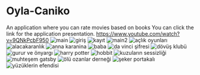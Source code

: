 # Oyla-Caniko
An application where you can rate movies based on books
You can click the link for the application presentation.
https://www.youtube.com/watch?v=9QNkPcbF950
![main](https://user-images.githubusercontent.com/113473234/190220421-86ade75b-9d42-4fa1-be98-35c905f3ce49.png)
![giriş](https://user-images.githubusercontent.com/113473234/190220460-7a032d81-b551-46d3-a8c8-97c4f40e1441.png)
![kayıt](https://user-images.githubusercontent.com/113473234/190220480-e4cfd519-eab2-4ad5-9e40-15a04ac27674.png)
![main2](https://user-images.githubusercontent.com/113473234/190220491-e5640675-2878-4a18-aa2e-3312642fb1a4.png)
![açlık oyunları](https://user-images.githubusercontent.com/113473234/190220623-96b5db2c-65dd-4cc4-9306-eb0ef72f1ed4.png)
![alacakaranlık](https://user-images.githubusercontent.com/113473234/190220718-a4746208-46d6-4b68-a64c-563ffdc27e53.png)
![anna karanina](https://user-images.githubusercontent.com/113473234/190220832-7979ef2b-b0b4-4a0f-9549-edd2f8c1a13e.png)
![baba](https://user-images.githubusercontent.com/113473234/190220922-2008f31f-49bc-4c80-bd61-17ecdbcfef56.png)
![da vinci şifresi](https://user-images.githubusercontent.com/113473234/190220993-b9beaafc-999a-4551-988e-3ebb8ee46b17.png)
![dövüş klubü](https://user-images.githubusercontent.com/113473234/190221106-d6e52ba6-ad7d-4a9f-9d36-23ec7ee66d88.png)
![gurur ve önyargı](https://user-images.githubusercontent.com/113473234/190221229-44a2f0ed-958c-4317-b2fc-1ec69a703154.png)
![harry potter](https://user-images.githubusercontent.com/113473234/190221330-9244f025-8b81-452c-8835-60077a7d90d1.png)
![hobbit](https://user-images.githubusercontent.com/113473234/190221415-a5acee32-f833-46f1-b2d5-df4e9b971ae9.png)
![kuzuların sessizliği](https://user-images.githubusercontent.com/113473234/190221522-28ac86bf-b93b-49b8-bc9e-20e5286c05da.png)
![muhteşem gatsby](https://user-images.githubusercontent.com/113473234/190221624-42ac3939-bc46-41db-90c4-b433755eb96b.png)
![ölü ozanlar derneği](https://user-images.githubusercontent.com/113473234/190221723-692c58bc-7755-4d66-a17e-da374a4e01ba.png)
![şeker portakalı](https://user-images.githubusercontent.com/113473234/190221846-2e52ccdd-a9cc-4024-b294-31a57cb065d9.png)
![yüzüklerin efendisi](https://user-images.githubusercontent.com/113473234/190221931-5284d9b9-87a3-405b-9b66-e55b53b7d488.png)
